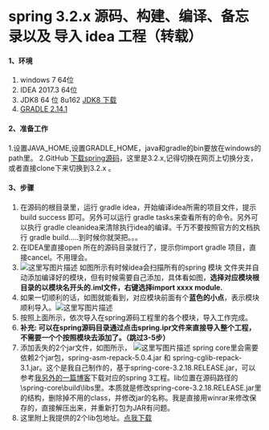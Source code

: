 # spring 3.2.x 源码、构建、编译、备忘录以及 导入 idea 工程（转载）

#### 1、环境

1. windows 7 64位
2. IDEA 2017.3 64位
3. JDK8 64 位 8u162 [JDK8 下载](http://www.oracle.com/technetwork/java/javase/downloads/jdk8-downloads-2133151.html)
4. [GRADLE 2.14.1](https://services.gradle.org/distributions/gradle-2.14.1-bin.zip)

#### 2、准备工作

1.设置JAVA_HOME,设置GRADLE_HOME，java和gradle的bin要放在windows的path里。 
2.GitHub [下载spring源码](https://github.com/spring-projects/spring-framework)，这里是3.2.x,记得切换在网页上切换分支，或者直接clone下来切换到3.2.x 。

#### 3、步骤

1. 在源码的根目录里，运行 gradle idea，开始编译idea所需的项目文件，提示build success 即可。另外可以运行 gradle tasks来查看所有的命令。另外可以执行 gradle cleanidea来清除执行idea的编译。千万不要按照官方的文档执行 gradle build…..到时候你就哭把。。。
2. 在IDEA里直接open 所在的源码目录就行了，提示你import gradle 项目，直接cancel。不用理会。
3. ![这里写图片描述](http://img.blog.csdn.net/20171213112521248?watermark/2/text/aHR0cDovL2Jsb2cuY3Nkbi5uZXQvdGFvbGkxOTg2/font/5a6L5L2T/fontsize/400/fill/I0JBQkFCMA==/dissolve/70/gravity/SouthEast) 
   如图所示有时候idea会扫描所有的spring 模块 文件夹并自动添加编译好的模块，但有时候需要自己添加，具体看如图，**选择对应模块根目录的以模块名开头的.iml文件，右键选择import xxxx module.**
4. 如果一切顺利的话，如图就能看到，对应模块前面有个**蓝色的小点**，表示模块顺利导入。![这里写图片描述](http://img.blog.csdn.net/20171213112700643?watermark/2/text/aHR0cDovL2Jsb2cuY3Nkbi5uZXQvdGFvbGkxOTg2/font/5a6L5L2T/fontsize/400/fill/I0JBQkFCMA==/dissolve/70/gravity/SouthEast)
5. 按照上面所示，依次导入在spring源码工程里的各个模块，导入工作完成。
6. **补充: 可以在spring源码目录通过点击spring.ipr文件来直接导入整个工程，不需要一个个按照模块去添加了。（跳过3-5步）**
7. 添加丢失的2个jar文件，如图所示， 
   ![这里写图片描述](http://img.blog.csdn.net/20171213150920504?watermark/2/text/aHR0cDovL2Jsb2cuY3Nkbi5uZXQvdGFvbGkxOTg2/font/5a6L5L2T/fontsize/400/fill/I0JBQkFCMA==/dissolve/70/gravity/SouthEast) 
   spring core里会需要依赖2个jar包，spring-asm-repack-5.0.4.jar 和 spring-cglib-repack-3.1.jar。这个是我自己制作的，基于spring-core-3.2.18.RELEASE.jar，可以参考[我另外的一篇博客](http://blog.csdn.net/taoli1986/article/details/78791168)下载对应的spring 3工程。lib位置在源码路径的 \spring-core\build\libs里。本质就是修改spring-core-3.2.18.RELEASE.jar里的结构，删除掉不用的class，并修改jar的名称。我是直接用winrar来修改保存的，直接解压出来，并重新打包为JAR有问题。
8. 这里附上我提供的2个lib包地址。[点我下载](http://download.csdn.net/download/taoli1986/10156866)